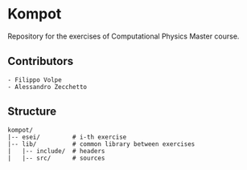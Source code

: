 # Kompot

Repository for the exercises of Computational Physics Master course.

## Contributors
	- Filippo Volpe
	- Alessandro Zecchetto
## Structure
```
kompot/
|-- esei/         # i-th exercise
|-- lib/          # common library between exercises
|   |-- include/  # headers
|   |-- src/      # sources
```
